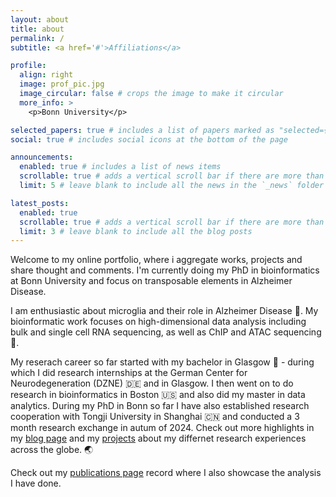 ```yaml
---
layout: about
title: about
permalink: /
subtitle: <a href='#'>Affiliations</a>

profile:
  align: right
  image: prof_pic.jpg
  image_circular: false # crops the image to make it circular
  more_info: >
    <p>Bonn University</p>

selected_papers: true # includes a list of papers marked as "selected={true}"
social: true # includes social icons at the bottom of the page

announcements:
  enabled: true # includes a list of news items
  scrollable: true # adds a vertical scroll bar if there are more than 3 news items
  limit: 5 # leave blank to include all the news in the `_news` folder

latest_posts:
  enabled: true
  scrollable: true # adds a vertical scroll bar if there are more than 3 new posts items
  limit: 3 # leave blank to include all the blog posts
---
```


Welcome to my online portfolio, where i aggregate works, projects and share thought and comments. I'm currently doing my PhD in bioinformatics at Bonn University and focus on transposable elements in Alzheimer Disease. 

I am enthusiastic about microglia and their role in Alzheimer Disease 🧠. My bioinformatic work focuses on high-dimensional data analysis including bulk and single cell RNA sequencing, as well as ChIP and ATAC sequencing 🧬. 

My reserach career so far started with my bachelor in Glasgow 🏴󠁧󠁢󠁳󠁣󠁴󠁿 - during which I did research internships at the German Center for Neurodegeneration (DZNE) 🇩🇪 and in Glasgow. I then went on to do research in bioinformatics in Boston 🇺🇸 and also did my master in data analytics. During my PhD in Bonn so far I have also established research cooperation with Tongji University in Shanghai 🇨🇳 and conducted a 3 month research exchange in autum of 2024. Check out more highlights in my [blog page](/kilian-kleemann.info/blog/) and my [projects](/kilian-kleemann.info/projects/) about my differnet research experiences across the globe. 🌏

Check out my [publications page](/kilian-kleemann.info/publications/) record where I also showcase the analysis I have done.